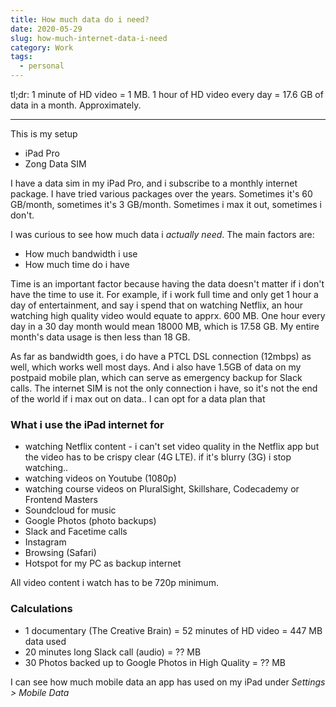 ```yaml
---
title: How much data do i need?
date: 2020-05-29
slug: how-much-internet-data-i-need
category: Work
tags:
  - personal
---
```


tl;dr: 1 minute of HD video = 1 MB. 1 hour of HD video every day = 17.6 GB of data in a month. Approximately.

---

This is my setup

- iPad Pro
- Zong Data SIM

I have a data sim in my iPad Pro, and i subscribe to a monthly internet package. I have tried various packages over the years. Sometimes it's 60 GB/month, sometimes it's 3 GB/month. Sometimes i max it out, sometimes i don't.

I was curious to see how much data i _actually need_. The main factors are:

- How much bandwidth i use
- How much time do i have

Time is an important factor because having the data doesn't matter if i don't have the time to use it. For example, if i work full time and only get 1 hour a day of entertainment, and say i spend that on watching Netflix, an hour watching high quality video would equate to apprx. 600 MB. One hour every day in a 30 day month would mean 18000 MB, which is 17.58 GB. My entire month's data usage is then less than 18 GB.

As far as bandwidth goes, i do have a PTCL DSL connection (12mbps) as well, which works well most days. And i also have 1.5GB of data on my postpaid mobile plan, which can serve as emergency backup for Slack calls. The internet SIM is not the only connection i have, so it's not the end of the world if i max out on data.. I can opt for a data plan that

### What i use the iPad internet for

- watching Netflix content - i can't set video quality in the Netflix app but the video has to be crispy clear (4G LTE). if it's blurry (3G) i stop watching..
- watching videos on Youtube (1080p)
- watching course videos on PluralSight, Skillshare, Codecademy or Frontend Masters
- Soundcloud for music
- Google Photos (photo backups)
- Slack and Facetime calls
- Instagram
- Browsing (Safari)
- Hotspot for my PC as backup internet

All video content i watch has to be 720p minimum.

### Calculations

- 1 documentary (The Creative Brain) = 52 minutes of HD video = 447 MB data used
- 20 minutes long Slack call (audio) = ?? MB
- 30 Photos backed up to Google Photos in High Quality = ?? MB

I can see how much mobile data an app has used on my iPad under _Settings > Mobile Data_
